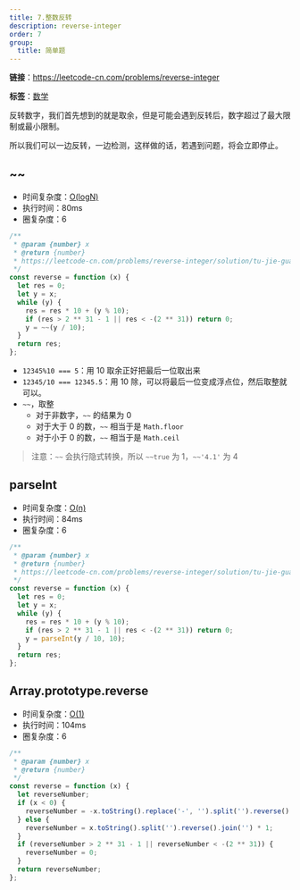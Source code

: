 ```yaml
---
title: 7.整数反转
description: reverse-integer
order: 7
group:
  title: 简单题
---
```


**链接**：https://leetcode-cn.com/problems/reverse-integer

**标签**：<a href="https://leetcode.com/tag/math/"><Badge>数学</Badge></a>

反转数字，我们首先想到的就是取余，但是可能会遇到反转后，数字超过了最大限制或最小限制。

所以我们可以一边反转，一边检测，这样做的话，若遇到问题，将会立即停止。

## ~~

- 时间复杂度：<a href="http://tny.im/Icdr9"><Badge>O(logN)</Badge></a>
- 执行时间：<Badge>80ms</Badge>
- 圈复杂度：<Badge>6</Badge>

```js
/**
 * @param {number} x
 * @return {number}
 * https://leetcode-cn.com/problems/reverse-integer/solution/tu-jie-guan-fang-tui-jian-ti-jie-zheng-s-rh6b/
 */
const reverse = function (x) {
  let res = 0;
  let y = x;
  while (y) {
    res = res * 10 + (y % 10);
    if (res > 2 ** 31 - 1 || res < -(2 ** 31)) return 0;
    y = ~~(y / 10);
  }
  return res;
};
```

- `12345%10 === 5`：用 10 取余正好把最后一位取出来
- `12345/10 === 12345.5`：用 10 除，可以将最后一位变成浮点位，然后取整就可以。
- `~~`，取整
  - 对于非数字，`~~` 的结果为 0
  - 对于大于 0 的数，`~~` 相当于是 `Math.floor`
  - 对于小于 0 的数，`~~` 相当于是 `Math.ceil`

> 注意：`~~` 会执行隐式转换，所以 `~~true` 为 1，`~~'4.1'` 为 4

## parseInt

- 时间复杂度：<a href="http://tny.im/Icdr9"><Badge>O(n)</Badge></a>
- 执行时间：<Badge>84ms</Badge>
- 圈复杂度：<Badge>6</Badge>

```js
/**
 * @param {number} x
 * @return {number}
 * https://leetcode-cn.com/problems/reverse-integer/solution/tu-jie-guan-fang-tui-jian-ti-jie-zheng-s-rh6b/
 */
const reverse = function (x) {
  let res = 0;
  let y = x;
  while (y) {
    res = res * 10 + (y % 10);
    if (res > 2 ** 31 - 1 || res < -(2 ** 31)) return 0;
    y = parseInt(y / 10, 10);
  }
  return res;
};
```

## Array.prototype.reverse

- 时间复杂度：<a href="http://tny.im/Icdr9"><Badge>O(1)</Badge></a>
- 执行时间：<Badge>104ms</Badge>
- 圈复杂度：<Badge>6</Badge>

```js
/**
 * @param {number} x
 * @return {number}
 */
const reverse = function (x) {
  let reverseNumber;
  if (x < 0) {
    reverseNumber = -x.toString().replace('-', '').split('').reverse().join('') * 1;
  } else {
    reverseNumber = x.toString().split('').reverse().join('') * 1;
  }
  if (reverseNumber > 2 ** 31 - 1 || reverseNumber < -(2 ** 31)) {
    reverseNumber = 0;
  }
  return reverseNumber;
};
```

